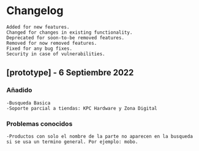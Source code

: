# Changelog


    Added for new features.
    Changed for changes in existing functionality.
    Deprecated for soon-to-be removed features.
    Removed for now removed features.
    Fixed for any bug fixes.
    Security in case of vulnerabilities.

## [prototype] - 6 Septiembre 2022
### Añadido
    -Busqueda Basica
    -Soporte parcial a tiendas: KPC Hardware y Zona Digital

### Problemas conocidos
    -Productos con solo el nombre de la parte no aparecen en la busqueda si se usa un termino general. Por ejemplo: mobo.